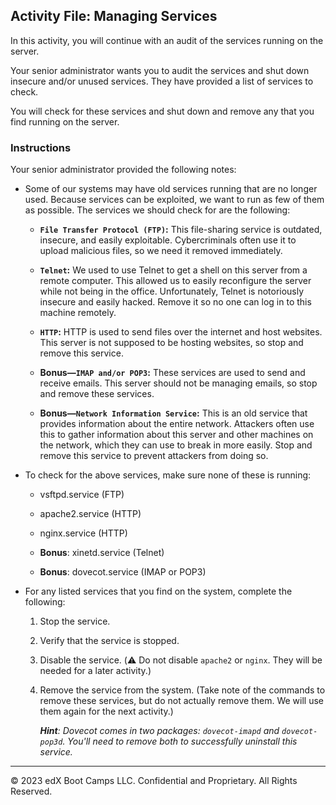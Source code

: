 ## Activity File: Managing Services

In this activity, you will continue with an audit of the services running on the server.

Your senior administrator wants you to audit the services and shut down insecure and/or unused services. They have provided a list of services to check.

You will check for these services and shut down and remove any that you find running on the server.

### Instructions

Your senior administrator provided the following notes:

- Some of our systems may have old services running that are no longer used. Because services can be exploited, we want to run as few of them as possible. The services we should check for are the following:

   - **`File Transfer Protocol (FTP)`:** This file-sharing service is outdated, insecure, and easily exploitable. Cybercriminals often use it to upload malicious files, so we need it removed immediately.

   - **`Telnet`:** We used to use Telnet to get a shell on this server from a remote computer. This allowed us to easily reconfigure the server while not being in the office. Unfortunately, Telnet is notoriously insecure and easily hacked. Remove it so no one can log in to this machine remotely.

   - **`HTTP`:** HTTP is used to send files over the internet and host websites. This server is not supposed to be hosting websites, so stop and remove this service.

   - **Bonus&mdash;`IMAP and/or POP3`:** These services are used to send and receive emails. This server should not be managing emails, so stop and remove these services.

   - **Bonus&mdash;`Network Information Service`:** This is an old service that provides information about the entire network. Attackers often use this to gather information about this server and other machines on the network, which they can use to break in more easily. Stop and remove this service to prevent attackers from doing so.

- To check for the above services, make sure none of these is running:

   - vsftpd.service (FTP)
 
   - apache2.service (HTTP)

   - nginx.service (HTTP)

   - **Bonus**: xinetd.service (Telnet)

   - **Bonus**: dovecot.service (IMAP or POP3)

- For any listed services that you find on the system, complete the following:

    1. Stop the service.

    2. Verify that the service is stopped.

    3. Disable the service. (:warning: Do not disable `apache2` or `nginx`. They will be needed for a later activity.)

    4. Remove the service from the system. (Take note of the commands to remove these services, but do not actually remove them. We will use them again for the next activity.)

        _**Hint**: Dovecot comes in two packages: `dovecot-imapd` and `dovecot-pop3d`. You'll need to remove both to successfully uninstall this service._

---

© 2023 edX Boot Camps LLC. Confidential and Proprietary. All Rights Reserved.
